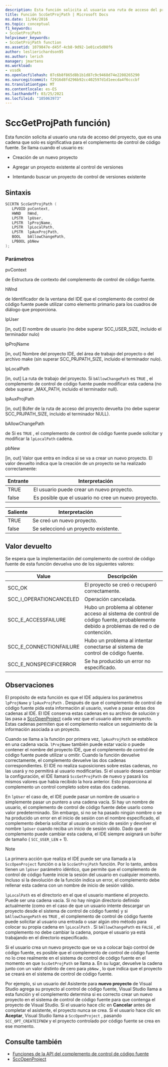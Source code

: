 ```yaml
---
description: Esta función solicita al usuario una ruta de acceso del proyecto, que es una cadena que solo es significativa para el complemento de control de código fuente.
title: Función SccGetProjPath | Microsoft Docs
ms.date: 11/04/2016
ms.topic: conceptual
f1_keywords:
- SccGetProjPath
helpviewer_keywords:
- SccGetProjPath function
ms.assetid: 1079847e-d45f-4cb8-9d92-1e01ce5d08f6
author: leslierichardson95
ms.author: lerich
manager: jmartens
ms.workload:
- vssdk
ms.openlocfilehash: 07c6b8f865d8b1b1d87c9c9468d74e2208265290
ms.sourcegitcommit: f2916d8fd296b92cc402597d1d1eecda4f6cccbf
ms.translationtype: MT
ms.contentlocale: es-ES
ms.lasthandoff: 03/25/2021
ms.locfileid: "105063973"
---
```

# <a name="sccgetprojpath-function"></a>SccGetProjPath función)
Esta función solicita al usuario una ruta de acceso del proyecto, que es una cadena que solo es significativa para el complemento de control de código fuente. Se llama cuando el usuario es:

- Creación de un nuevo proyecto

- Agregar un proyecto existente al control de versiones

- Intentando buscar un proyecto de control de versiones existente

## <a name="syntax"></a>Sintaxis

```cpp
SCCRTN SccGetProjPath (
   LPVOID pvContext,
   HWND   hWnd,
   LPSTR  lpUser,
   LPSTR  lpProjName,
   LPSTR  lpLocalPath,
   LPSTR  lpAuxProjPath,
   BOOL   bAllowChangePath,
   LPBOOL pbNew
);
```

### <a name="parameters"></a>Parámetros
 pvContext

de Estructura de contexto del complemento de control de código fuente.

 hWnd

de Identificador de la ventana del IDE que el complemento de control de código fuente puede utilizar como elemento primario para los cuadros de diálogo que proporciona.

 lpUser

[in, out] El nombre de usuario (no debe superar SCC_USER_SIZE, incluido el terminador nulo)

 lpProjName

[in, out] Nombre del proyecto IDE, del área de trabajo del proyecto o del archivo make (sin superar SCC_PRJPATH_SIZE, incluido el terminador nulo).

 lpLocalPath

[in, out] La ruta de trabajo del proyecto. Si `bAllowChangePath` es `TRUE` , el complemento de control de código fuente puede modificar esta cadena (no debe superar _MAX_PATH, incluido el terminador null).

 lpAuxProjPath

[in, out] Búfer de la ruta de acceso del proyecto devuelta (no debe superar SCC_PRJPATH_SIZE, incluido el terminador NULL).

 bAllowChangePath

de Si es `TRUE` , el complemento de control de código fuente puede solicitar y modificar la `lpLocalPath` cadena.

 pbNew

[in, out] Valor que entra en indica si se va a crear un nuevo proyecto. El valor devuelto indica que la creación de un proyecto se ha realizado correctamente:

|Entrante|Interpretación|
|--------------|--------------------|
|TRUE|El usuario puede crear un nuevo proyecto.|
|false|Es posible que el usuario no cree un nuevo proyecto.|

|Saliente|Interpretación|
|--------------|--------------------|
|TRUE|Se creó un nuevo proyecto.|
|false|Se seleccionó un proyecto existente.|

## <a name="return-value"></a>Valor devuelto
 Se espera que la implementación del complemento de control de código fuente de esta función devuelva uno de los siguientes valores:

|Value|Descripción|
|-----------|-----------------|
|SCC_OK|El proyecto se creó o recuperó correctamente.|
|SCC_I_OPERATIONCANCELED|Operación cancelada.|
|SCC_E_ACCESSFAILURE|Hubo un problema al obtener acceso al sistema de control de código fuente, probablemente debido a problemas de red o de contención.|
|SCC_E_CONNECTIONFAILURE|Hubo un problema al intentar conectarse al sistema de control de código fuente.|
|SCC_E_NONSPECIFICERROR|Se ha producido un error no especificado.|

## <a name="remarks"></a>Observaciones
 El propósito de esta función es que el IDE adquiera los parámetros `lpProjName` y `lpAuxProjPath` . Después de que el complemento de control de código fuente pida esta información al usuario, vuelve a pasar estas dos cadenas al IDE. El IDE conserva estas cadenas en su archivo de solución y las pasa a [SccOpenProject](../extensibility/sccopenproject-function.md) cada vez que el usuario abre este proyecto. Estas cadenas permiten que el complemento realice un seguimiento de la información asociada a un proyecto.

 Cuando se llama a la función por primera vez, `lpAuxProjPath` se establece en una cadena vacía. `lProjName` también puede estar vacío o puede contener el nombre del proyecto IDE, que el complemento de control de código fuente puede utilizar u omitir. Cuando la función devuelve correctamente, el complemento devuelve las dos cadenas correspondientes. El IDE no realiza suposiciones sobre estas cadenas, no las usará y no permitirá al usuario modificarlas. Si el usuario desea cambiar la configuración, el IDE llamará `SccGetProjPath` de nuevo y pasará los mismos valores que había recibido la hora anterior. Esto proporciona al complemento un control completo sobre estas dos cadenas.

 En `lpUser` el caso de, el IDE puede pasar un nombre de usuario o simplemente pasar un puntero a una cadena vacía. Si hay un nombre de usuario, el complemento de control de código fuente debe usarlo como valor predeterminado. Sin embargo, si no se ha pasado ningún nombre o se ha producido un error en el inicio de sesión con el nombre especificado, el complemento debería solicitar al usuario un inicio de sesión y devolver el nombre `lpUser` cuando reciba un inicio de sesión válido. Dado que el complemento puede cambiar esta cadena, el IDE siempre asignará un búfer de tamaño ( `SCC_USER_LEN` + 1).

> [!NOTE]
> La primera acción que realiza el IDE puede ser una llamada a la `SccOpenProject` función o a la `SccGetProjPath` función. Por lo tanto, ambos tienen un `lpUser` parámetro idéntico, que permite que el complemento de control de código fuente inicie la sesión del usuario en cualquier momento. Incluso si la devolución de la función indica un error, el complemento debe rellenar esta cadena con un nombre de inicio de sesión válido.

 `lpLocalPath` es el directorio en el que el usuario mantiene el proyecto. Puede ser una cadena vacía. Si no hay ningún directorio definido actualmente (como en el caso de que un usuario intente descargar un proyecto desde el sistema de control de código fuente) y si `bAllowChangePath` es `TRUE` , el complemento de control de código fuente puede solicitar al usuario una entrada o usar algún otro método para colocar su propia cadena en `lpLocalPath` . Si `bAllowChangePath` es `FALSE` , el complemento no debe cambiar la cadena, porque el usuario ya está trabajando en el directorio especificado.

 Si el usuario crea un nuevo proyecto que se va a colocar bajo control de código fuente, es posible que el complemento de control de código fuente no lo cree realmente en el sistema de control de código fuente en el momento en que `SccGetProjPath` se llama a. En su lugar, devuelve la cadena junto con un valor distinto de cero para `pbNew` , lo que indica que el proyecto se creará en el sistema de control de código fuente.

 Por ejemplo, si un usuario del Asistente para **nuevo proyecto** de Visual Studio agrega su proyecto al control de código fuente, Visual Studio llama a esta función y el complemento determina si es correcto crear un nuevo proyecto en el sistema de control de código fuente para que contenga el proyecto de Visual Studio. Si el usuario hace clic en **Cancelar** antes de completar el asistente, el proyecto nunca se crea. Si el usuario hace clic en **Aceptar**, Visual Studio llama a `SccOpenProject` , pasando `SCC_OPT_CREATEIFNEW` y el proyecto controlado por código fuente se crea en ese momento.

## <a name="see-also"></a>Consulte también
- [Funciones de la API del complemento de control de código fuente](../extensibility/source-control-plug-in-api-functions.md)
- [SccOpenProject](../extensibility/sccopenproject-function.md)
